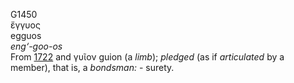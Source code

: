 <body>
  <p>G1450<br>  ἔγγυος  <br> egguos  <br><i>eng‘-goo-os </i><br>From <a href="g1722.htm">1722</a> and   γυῖον    guion   (a <i>limb</i>); <i>pledged</i> (as if <i>articulated</i> by a member), that is, a <i>bondsman:</i> - surety.<br></p>
 </body>
